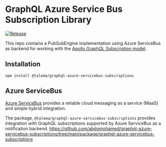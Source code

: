 # GraphQL Azure Service Bus Subscription Library
[![Release](https://github.com/abdomohamed/graphql-azure-servicebus-subscriptions/actions/workflows/npm-publish.yml/badge.svg)](https://github.com/abdomohamed/graphql-azure-servicebus-subscriptions/actions/workflows/npm-publish.yml)

This repo contains a PubSubEngine implementation using Azure ServiceBus as backend for working with the [Apollo GraphQL Subscription model](https://www.apollographql.com/docs/apollo-server/data/subscriptions).

## Installation

`npm install @talema/graphql-azure-servicebus-subscriptions`



## Azure ServiceBus
[Azure ServiceBus](https://azure.microsoft.com/en-us/services/service-bus/#overview) provides a reliable cloud messaging as a service (MaaS) and simple hybrid integration.

The package, `@talema/graphql-azure-servicebus-subscriptions` provides integration with GraphQL subscriptions supported by Azure ServiceBus as a notification backend.
 https://github.com/abdomohamed/graphql-azure-servicebus-subscriptions/tree/main/package/graphql-azure-servicebus-subscriptions
 
